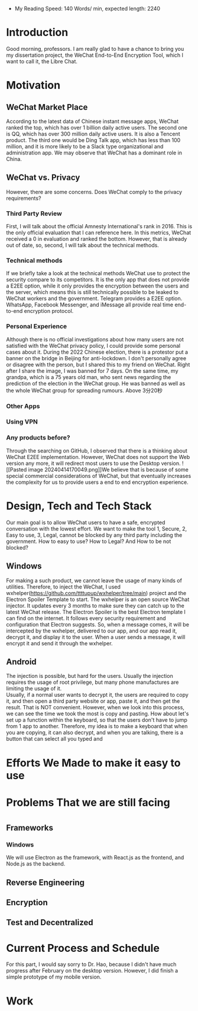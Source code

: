 - My Reading Speed: 140 Words/ min, expected length: 2240
# Introduction
Good morning, professors. I am really glad to have a chance to bring you my dissertation project, the WeChat End-to-End Encryption Tool, which I want to call it, the Libre Chat. 
# Motivation
## WeChat Market Place
According to the latest data of Chinese instant message apps, WeChat ranked the top, which has over 1 billion daily active users. The second one is QQ, which has over 300 million daily active users. It is also a Tencent product. The third one would be Ding Talk app, which has less than 100 million, and it is more likely to be a Slack type organizational and administration app. We may observe that WeChat has a dominant role in China. 
## WeChat vs. Privacy
However, there are some concerns. Does WeChat comply to the privacy requirements? 
### Third Party Review
First, I will talk about the official Amnesty International's rank in 2016. This is the only official evaluation that I can reference here. In this metrics, WeChat received a 0 in evaluation and ranked the bottom. 
However, that is already out of date, so, second, I will talk about the technical methods. 
### Technical methods 
If we briefly take a look at the technical methods WeChat use to protect the security compare to its competitors. It is the only app that does not provide a E2EE option, while it only provides the encryption between the users and the server, which means this is still technically possible to be leaked to WeChat workers and the government. Telegram provides a E2EE option. WhatsApp, Facebook Messenger, and iMessage all provide real time end-to-end encryption protocol. 
### Personal Experience
Although there is no official investigations about how many users are not satisfied with the WeChat privacy policy, I could provide some personal cases about it. 
During the 2022 Chinese election, there is a protestor put a banner on the bridge in Beijing for anti-lockdown. I don't personally agree or disagree with the person, but I shared this to my friend on WeChat. Right after I share the image, I was banned for 7 days. 
On the same time, my grandpa, which is a 75 years old man, who sent news regarding the prediction of the election in the WeChat group. He was banned as well as the whole WeChat group for spreading rumours. 
Above 3分20秒
### Other Apps
### Using VPN
### Any products before? 
Through the searching on GitHub, I observed that there is a thinking about WeChat E2EE implementation. However, WeChat does not support the Web version any more, it will redirect most users to use the Desktop version.  ![[Pasted image 20240414170049.png]]We believe that is because of some special commercial considerations of WeChat, but that eventually increases the complexity for us to provide users a end to end encryption experience. 
# Design, Tech and Tech Stack

Our main goal is to allow WeChat users to have a safe, encrypted conversation with the lowest effort. We want to make the tool 1, Secure, 2, Easy to use, 3, Legal, cannot be blocked by any third party including the government. 
How to easy to use? How to Legal? And How to be not blocked?
## Windows
For making a such product, we cannot leave the usage of many kinds of utilities. Therefore, to inject the WeChat, I used wxhelper(https://github.com/ttttupup/wxhelper/tree/main) project and the Electron Spoiler Template to start. The wxhelper is an open source WeChat injector. It updates every 3 months to make sure they can catch up to the latest WeChat release. The Electron Spoiler is the best Electron template I can find on the internet. It follows every security requirement and configuration that Electron suggests. 
So, when a message comes, it will be intercepted by the wxhelper, delivered to our app, and our app read it, decrypt it, and display it to the user. When a user sends a message, it will encrypt it and send it through the wxhelper. 
## Android
The injection is possible, but hard for the users. Usually the injection requires the usage of root privilege, but many phone manufactures are limiting the usage of it.  
Usually, if a normal user wants to decrypt it, the users are required to copy it, and then open a third party website or app, paste it, and then get the result. That is NOT convenient. However, when we look into this process, we can see the time we took the most is copy and pasting. How about let's set up a function within the keyboard, so that the users don't have to jump from 1 app to another. 
Therefore, my idea is to make a keyboard that when you are copying, it can also decrypt, and when you are talking, there is a button that can select all you typed and 

# Efforts We Made to make it easy to use
# Problems That we are still facing

# 

## Frameworks
### Windows
We will use Electron as the framework, with React.js as the frontend, and Node.js as the backend. 
## Reverse Engineering
## Encryption
## Test and Decentralized


# Current Process and Schedule 
For this part, I would say sorry to Dr. Hao, because I didn't have much progress after February on the desktop version. However, I did finish a simple prototype of my mobile version. 

# Work
